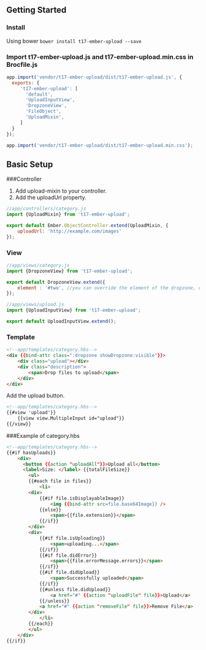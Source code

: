 ## Getting Started
### Install
Using bower `bower install t17-ember-upload --save`

### Import t17-ember-upload.js and t17-ember-upload.min.css in Brocfile.js

```js
app.import('vendor/t17-ember-upload/dist/t17-ember-upload.js', {
  exports: {
     't17-ember-upload': [
       'default',
       'UploadInputView',
       'DropzoneView',
       'FileObject',
       'UploadMixin',
     ]
  }
});

app.import('vendor/t17-ember-upload/dist/t17-ember-upload.min.css');
```

## Basic Setup

###Controller

1. Add upload-mixin to your controller.
2. Add the uploadUrl property.

```js
//app/controllers/category.js
import {UploadMixin} from 't17-ember-upload';

export default Ember.ObjectController.extend(UploadMixin, {
    uploadUrl: 'http://example.com/images'
});
```

### View

```js
//app/views/category.js
import {DropzoneView} from 't17-ember-upload';

export default DropzoneView.extend({
    element : '#two', //you can override the element of the dropzone, default is body
});
```

```js
//app/views/upload.js
import {UploadInputView} from 't17-ember-upload';

export default UploadInputView.extend();
```

### Template

```html
<!--app/templates/category.hbs-->
<div {{bind-attr class=":dropzone showDropzone:visible"}}>
    <div class="upload"></div>
    <div class="description">
        <span>Drop files to upload</span>
    </div>
</div>
```

Add the upload button.
```html
<!--app/templates/category.hbs-->
{{#view 'upload'}}
	{{view view.MultipleInput id="upload"}}
{{/view}}
```

###Example of category.hbs
```html
<!--app/templates/category.hbs-->
{{#if hasUploads}}
    <div>
      <button {{action "uploadAll"}}>Upload all</button>
      <label>Size: </label> {{totalFileSize}}
        <ul>
        {{#each file in files}}
            <li>
		<div>
		    {{#if file.isDisplayableImage}}
		        <img {{bind-attr src=file.base64Image}} />
		    {{else}}
		        <span>{{file.extension}}</span>
		    {{/if}}
		</div>
		<div>
		    {{#if file.isUploading}}
		        <span>uploading...</span>
		    {{/if}}
		    {{#if file.didError}}
		        <span>{{file.errorMessage.errors}}</span>
		    {{/if}}
		    {{#if file.didUpload}}
		        <span>Successfully uploaded</span>
		    {{/if}}
		    {{#unless file.didUpload}}
		        <a href="#" {{action "uploadFile" file}}>Upload</a>
		    {{/unless}}
		    <a href="#" {{action "removeFile" file}}>Remove File</a>
		</div>
            </li>
        {{/each}}
        </ul>
    </div>
{{/if}}
```

